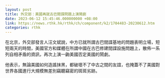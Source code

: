 ```yaml
---
layout: post
title: 外交部：美國再就古巴間諜問題上演鬧劇
date: 2023-06-12 15:45:46.000000000 +08:00
link: https://news.rthk.hk/rthk/ch/component/k2/1704483-20230612.htm
categories: rthk
---
```


在北京，外交部發言人汪文斌說，中方已就所謂古巴間諜基地的問題表明立場，短短兩天的時間，美國官方和媒體在所謂中國在古巴修建間諜設施問題上，散佈一系列自相矛盾的資訊，再次上演一齣美國否定美國的鬧劇。

他表示，無論美國如何造謠抹黑，都破壞不了中古之間的友誼，也掩蓋不了美國對世界各國進行大規模無差別竊聽竊密的斑斑劣跡。

